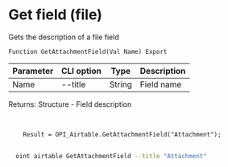 ﻿---
sidebar_position: 5
---

# Get field (file)
 Gets the description of a file field



`Function GetAttachmentField(Val Name) Export`

  | Parameter | CLI option | Type | Description |
  |-|-|-|-|
  | Name | --title | String | Field name |

  
  Returns:  Structure - Field description

<br/>




```bsl title="Code example"
    Result = OPI_Airtable.GetAttachmentField("Attachment");
```



```sh title="CLI command example"
    
  oint airtable GetAttachmentField --title "Attachment"

```

```json title="Result"

```
